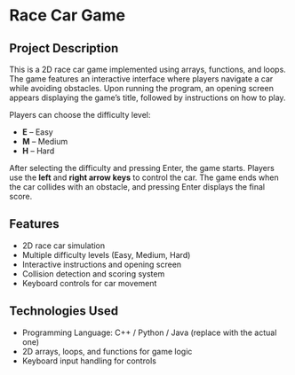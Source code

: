 # Race Car Game

## Project Description
This is a 2D race car game implemented using arrays, functions, and loops. The game features an interactive interface where players navigate a car while avoiding obstacles. Upon running the program, an opening screen appears displaying the game’s title, followed by instructions on how to play.  

Players can choose the difficulty level:
- **E** – Easy  
- **M** – Medium  
- **H** – Hard  

After selecting the difficulty and pressing Enter, the game starts. Players use the **left** and **right arrow keys** to control the car. The game ends when the car collides with an obstacle, and pressing Enter displays the final score.  

## Features
- 2D race car simulation  
- Multiple difficulty levels (Easy, Medium, Hard)  
- Interactive instructions and opening screen  
- Collision detection and scoring system  
- Keyboard controls for car movement  

## Technologies Used
- Programming Language: C++ / Python / Java (replace with the actual one)  
- 2D arrays, loops, and functions for game logic  
- Keyboard input handling for controls  
